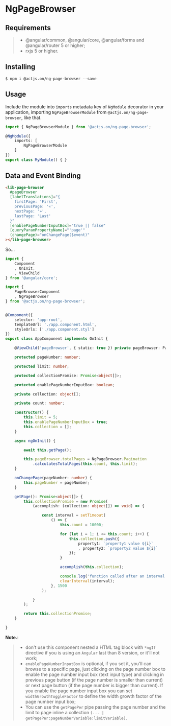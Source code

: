 # NgPageBrowser

## Requirements

>- @angular/common, @angular/core, @angular/forms and @angular/router 5 or higher;
>- rxjs 5 or higher.

## Installing

	$ npm i @actjs.on/ng-page-browser --save

## Usage

Include the module into `imports` metadata key of `NgModule` decorator in your application, importing `NgPageBrowserModule` from `@actjs.on/ng-page-browser`, like that.

```typescript
import { NgPageBrowserModule } from '@actjs.on/ng-page-browser';

@NgModule({
    imports: [
        NgPageBrowserModule
    ]
})
export class MyModule() { }
```

## Data and Event Binding

```html
<lib-page-browser
  #pageBrowser
  [labelTranslations]="{
    firstPage: 'First',
    previousPage: '«',
    nextPage: '»',
    lastPage: 'Last'
  }"
  [enablePageNumberInputBox]="true || false"
  [queryParamPropertyName]="'page'"
  (changePage)="onChangePage($event)"
></lib-page-browser>
```

So...

```typescript
import {
    Component
    , OnInit,
    , ViewChild
} from '@angular/core';

import {
    PageBrowserComponent
    , NgPageBrowser
} from '@actjs.on/ng-page-browser';


@Component({
    selector: 'app-root',
    templateUrl: './app.component.html',
    styleUrls: ['./app.component.styl']
})
export class AppComponent implements OnInit {

    @ViewChild('pageBrowser', { static: true }) private pageBrowser: PageBrowserComponent;

    protected pageNumber: number;

    protected limit: number;

    protected collectionPromise: Promise<object[]>;

    protected enablePageNumberInputBox: boolean;

    private collection: object[];

    private count: number;

    constructor() {
        this.limit = 5;
        this.enablePageNumberInputBox = true;
        this.collection = [];
    }

    async ngOnInit() {

        await this.getPage();

        this.pageBrowser.totalPages = NgPageBrowser.Pagination
            .calculatesTotalPages(this.count, this.limit);
    }

    onChangePage(pageNumber: number) {
        this.pageNumber = pageNumber;
    }

    getPage(): Promise<object[]> {
        this.collectionPromise = new Promise(
            (accomplish: (collection: object[]) => void) => {

                const interval = setTimeout(
                    () => {
                        this.count = 10000;

                        for (let i = 1; i <= this.count; i++) {
                            this.collection.push({
                                property1: `property1 value ${i}`
                                , property2: `property2 value ${i}`
                            });
                        }

                        accomplish(this.collection);

                        console.log('function called after an interval');
                        clearInterval(interval);
                    }, 1500
                );

            }
        );

        return this.collectionPromise;
    }

}
```

**Note.**: 
>- don't use this component nested a HTML tag block with `*ngIf` directive if you is using an `Angular` last than 8 version, or it'll not work;
>- `enablePageNumberInputBox` is optional, if you set it, you'll can browse to a specific page, just clicking on the page number box to enable the page number input box (text input type) and clicking in previous page button (if the page number is smaller than current) or next page button (if the page number is bigger than current). If you enable the page number input box you can set `widthGrowthToggleFactor` to define the width growth factor of the page number input box;
>- You can use the `getPagePer` pipe passing the page number and the limit to page inline a collection `(... | getPagePer:pageNumberVariable:limitVariable)`.

